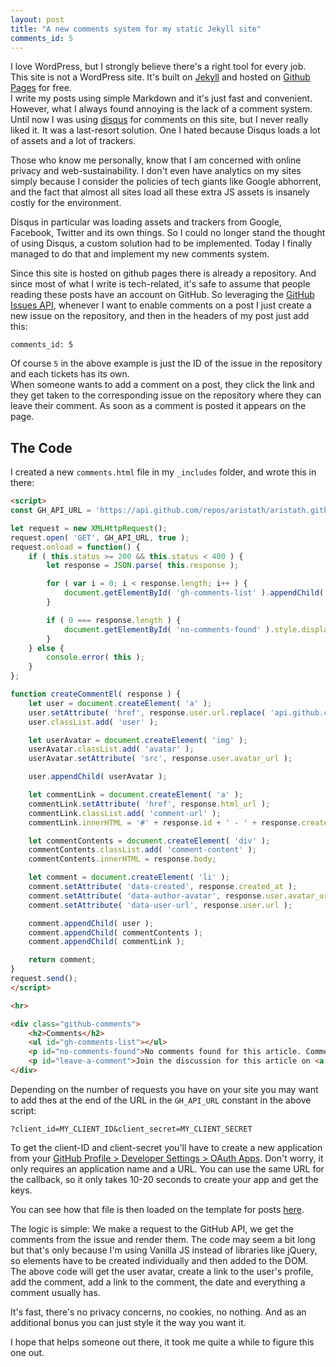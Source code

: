 ```yaml
---
layout: post
title: "A new comments system for my static Jekyll site"
comments_id: 5
---
```


I love WordPress, but I strongly believe there's a right tool for every job. This site is not a WordPress site. It's built on [Jekyll](https://jekyllrb.com/) and hosted on [Github Pages](https://pages.github.com/) for free.  
I write my posts using simple Markdown and it's just fast and convenient.  
However, what I always found annoying is the lack of a comment system. Until now I was using [disqus](https://disqus.com/) for comments on this site, but I never really liked it. It was a last-resort solution. One I hated because Disqus loads a lot of assets and a lot of trackers.

Those who know me personally, know that I am concerned with online privacy and web-sustainability. I don't even have analytics on my sites simply because I consider the policies of tech giants like Google abhorrent, and the fact that almost all sites load all these extra JS assets is insanely costly for the environment.

Disqus in particular was loading assets and trackers from Google, Facebook, Twitter and its own things. So I could no longer stand the thought of using Disqus, a custom solution had to be implemented.
Today I finally managed to do that and implement my new comments system.

Since this site is hosted on github pages there is already a repository. And since most of what I write is tech-related, it's safe to assume that people reading these posts have an account on GitHub. So leveraging the [GitHub Issues API](https://developer.github.com/v3/issues/), whenever I want to enable comments on a post I just create a new issue on the repository, and then in the headers of my post just add this:
```
comments_id: 5
```
Of course `5` in the above example is just the ID of the issue in the repository and each tickets has its own.  
When someone wants to add a comment on a post, they click the link and they get taken to the corresponding issue on the repository where they can leave their comment.  As soon as a comment is posted it appears on the page.

## The Code

I created a new `comments.html` file in my `_includes` folder, and wrote this in there:

```html
<script>
const GH_API_URL = 'https://api.github.com/repos/aristath/aristath.github.com/issues/{{ page.comments_id }}/comments?per_page=100';

let request = new XMLHttpRequest();
request.open( 'GET', GH_API_URL, true );
request.onload = function() {
	if ( this.status >= 200 && this.status < 400 ) {
		let response = JSON.parse( this.response );

		for ( var i = 0; i < response.length; i++ ) {
			document.getElementById( 'gh-comments-list' ).appendChild( createCommentEl( response[ i ] ) );
		}

		if ( 0 === response.length ) {
			document.getElementById( 'no-comments-found' ).style.display = 'block';
		}
	} else {
		console.error( this );
	}
};

function createCommentEl( response ) {
	let user = document.createElement( 'a' );
	user.setAttribute( 'href', response.user.url.replace( 'api.github.com/users', 'github.com' ) );
	user.classList.add( 'user' );

	let userAvatar = document.createElement( 'img' );
	userAvatar.classList.add( 'avatar' );
	userAvatar.setAttribute( 'src', response.user.avatar_url );

	user.appendChild( userAvatar );

	let commentLink = document.createElement( 'a' );
	commentLink.setAttribute( 'href', response.html_url );
	commentLink.classList.add( 'comment-url' );
	commentLink.innerHTML = '#' + response.id + ' - ' + response.created_at;

	let commentContents = document.createElement( 'div' );
	commentContents.classList.add( 'comment-content' );
	commentContents.innerHTML = response.body;

	let comment = document.createElement( 'li' );
	comment.setAttribute( 'data-created', response.created_at );
	comment.setAttribute( 'data-author-avatar', response.user.avatar_url );
	comment.setAttribute( 'data-user-url', response.user.url );

	comment.appendChild( user );
	comment.appendChild( commentContents );
	comment.appendChild( commentLink );

	return comment;
}
request.send();
</script>

<hr>

<div class="github-comments">
	<h2>Comments</h2>
	<ul id="gh-comments-list"></ul>
	<p id="no-comments-found">No comments found for this article. Comments posted before 2019-09-15 are no longer available due to a system migration since I no longer use Disqus for comments.</p>
	<p id="leave-a-comment">Join the discussion for this article on <a href="https://github.com/aristath/aristath.github.com/issues/{{ page.comments_id }}">this ticket</a>. Comments appear on this page instantly.</p>
</div>
```

Depending on the number of requests you have on your site you may want to add thes at the end of the URL in the `GH_API_URL` constant in the above script:
```
?client_id=MY_CLIENT_ID&client_secret=MY_CLIENT_SECRET
```
To get the client-ID and client-secret you'll have to create a new application from your [GitHub Profile > Developer Settings > OAuth Apps](https://github.com/settings/applications/new). Don't worry, it only requires an application name and a URL. You can use the same URL for the callback, so it only takes 10-20 seconds to create your app and get the keys.

You can see how that file is then loaded on the template for posts [here](https://github.com/aristath/aristath.github.com/blob/f1b80c1202ed9edd3d5b8b9ba7cf15f347d4bfc6/_layouts/post.html#L22-L24).

The logic is simple: We make a request to the GitHub API, we get the comments from the issue and render them. The code may seem a bit long but that's only because I'm using Vanilla JS instead of libraries like jQuery, so elements have to be created individually and then added to the DOM. The above code will get the user avatar, create a link to the user's profile, add the comment, add a link to the comment, the date and everything a comment usually has.

It's fast, there's no privacy concerns, no cookies, no nothing. And as an additional bonus you can just style it the way you want it.

I hope that helps someone out there, it took me quite a while to figure this one out.
